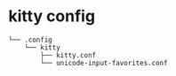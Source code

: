 # kitty config

    └── .config
        └── kitty
            ├── kitty.conf
            └── unicode-input-favorites.conf
